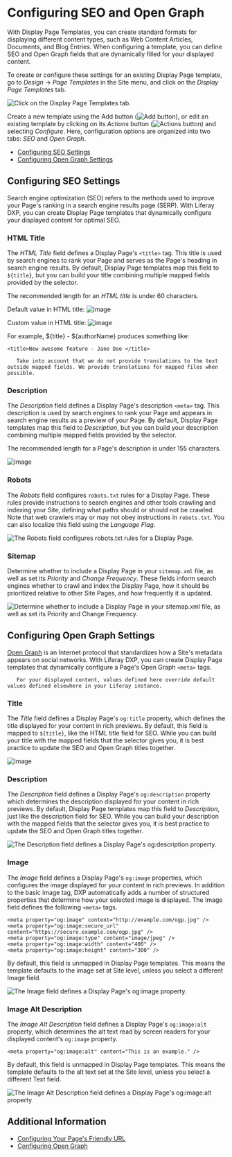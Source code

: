 # Configuring SEO and Open Graph

With Display Page Templates, you can create standard formats for displaying different content types, such as Web Content Articles, Documents, and Blog Entries. When configuring a template, you can define SEO and Open Graph fields that are dynamically filled for your displayed content.

To create or configure these settings for an existing Display Page template, go to *Design* &rarr; *Page Templates* in the Site menu, and click on the *Display Page Templates* tab.

![Click on the Display Page Templates tab.](./configuring-seo-and-open-graph/images/01.png)

Create a new template using the Add button (![Add button](../../../images/icon-add.png)), or edit an existing template by clicking on its *Actions* button (![Actions button](./../../../images/icon-actions.png)) and selecting *Configure*. Here, configuration options are organized into two tabs: *SEO* and *Open Graph*.

* [Configuring SEO Settings](#configuring-seo-settings)
* [Configuring Open Graph Settings](#configuring-open-graph-settings)

## Configuring SEO Settings

Search engine optimization (SEO) refers to the methods used to improve your Page's ranking in a search engine results page (SERP). With Liferay DXP, you can create Display Page templates that dynamically configure your displayed content for optimal SEO.

### HTML Title

The *HTML Title* field defines a Display Page's `<title>` tag. This title is used by search engines to rank your Page and serves as the Page's heading in search engine results. By default, Display Page templates map this field to `${title}`, but you can build your title combining multiple mapped fields provided by the selector. 

The recommended length for an *HTML title* is under 60 characters.

Default value in HTML title:
![image](https://user-images.githubusercontent.com/67901/137364376-07ac46f4-fc32-466c-a400-5c498ed6424d.png)

Custom value in HTML title:
![image](https://user-images.githubusercontent.com/67901/137364659-2f22e395-5a6f-46f1-a847-e424706852b3.png)

For example, ${title} - ${authorName} produces something like:

```
<title>New awesome feature - Jane Doe </title>
```

```note::
   Take into account that we do not provide translations to the text outside mapped fields. We provide translations for mapped files when possible.
```


### Description

The *Description* field defines a Display Page's description `<meta>` tag. This description is used by search engines to rank your Page and appears in search engine results as a preview of your Page. By default, Display Page templates map this field to *Description*, but you can build your description combining multiple mapped fields provided by the selector.

The recommended length for a Page's description is under 155 characters.

![image](https://user-images.githubusercontent.com/67901/137366431-42c77f9b-f42b-4a2e-a34f-8e46a98f0dd5.png)


### Robots

The *Robots* field configures `robots.txt` rules for a Display Page. These rules provide instructions to search engines and other tools crawling and indexing your Site, defining what paths should or should not be crawled. Note that web crawlers may or may not obey instructions in `robots.txt`. You can also localize this field using the *Language Flag*.

![The Robots field configures robots.txt rules for a Display Page.](./configuring-seo-and-open-graph/images/04.png)

### Sitemap

Determine whether to include a Display Page in your `sitemap.xml` file, as well as set its *Priority* and *Change Frequency*. These fields inform search engines whether to crawl and index the Display Page, how it should be prioritized relative to other Site Pages, and how frequently it is updated.

![Determine whether to include a Display Page in your sitemap.xml file, as well as set its Priority and Change Frequency.](./configuring-seo-and-open-graph/images/05.png)

## Configuring Open Graph Settings

[Open Graph](https://ogp.me) is an Internet protocol that standardizes how a Site's metadata appears on social networks. With Liferay DXP, you can create Display Page templates that dynamically configure a Page's Open Graph `<meta>` tags.

```note::
   For your displayed content, values defined here override default values defined elsewhere in your Liferay instance.
```

### Title

The *Title* field defines a Display Page's `og:title` property, which defines the title displayed for your content in rich previews. By default, this field is mapped to `${title}`, like the HTML title field for SEO. While you can build your title with the mapped fields that the selector gives you, it is best practice to update the SEO and Open Graph titles together.

![image](https://user-images.githubusercontent.com/67901/137367173-6041c671-509f-437a-a245-84d5cf5604e8.png)


### Description

The *Description* field defines a Display Page's `og:description` property which determines the description displayed for your content in rich previews. By default, Display Page templates map this field to *Description*, just like the description field for SEO. While you can build your description with the mapped fields that the selector gives you, it is best practice to update the SEO and Open Graph titles together.

![The Description field defines a Display Page's og:description property.](./configuring-seo-and-open-graph/images/07.png)

### Image

The *Image* field defines a Display Page's `og:image` properties, which configures the image displayed for your content in rich previews. In addition to the basic image tag, DXP automatically adds a number of structured properties that determine how your selected image is displayed. The Image field defines the following `<meta>` tags.

```
<meta property="og:image" content="http://example.com/ogp.jpg" />
<meta property="og:image:secure_url" content="https://secure.example.com/ogp.jpg" />
<meta property="og:image:type" content="image/jpeg" />
<meta property="og:image:width" content="400" />
<meta property="og:image:height" content="300" />
```

By default, this field is unmapped in Display Page templates. This means the template defaults to the image set at Site level, unless you select a different Image field.

![The Image field defines a Display Page's og:image property.](./configuring-seo-and-open-graph/images/08.png)

### Image Alt Description

The *Image Alt Description* field defines a Display Page's `og:image:alt` property, which determines the alt text read by screen readers for your displayed content's `og:image` property.

```
<meta property="og:image:alt" content="This is an example." />
```

By default, this field is unmapped in Display Page templates. This means the template defaults to the alt text set at the Site level, unless you select a different Text field.

![The Image Alt Description field defines a Display Page's og:image:alt property](./configuring-seo-and-open-graph/images/09.png)

## Additional Information

- [Configuring Your Page's Friendly URL](../../creating-pages/page-settings/configuring-your-pages-friendly-url.md)
- [Configuring Open Graph](./../../site-settings/configuring-open-graph.md)
